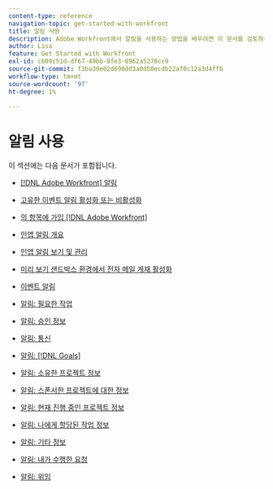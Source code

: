 ```yaml
---
content-type: reference
navigation-topic: get-started-with-workfront
title: 알림 사용
description: Adobe Workfront에서 알림을 사용하는 방법을 배우려면 이 문서를 검토하십시오.
author: Lisa
feature: Get Started with Workfront
exl-id: c609c51d-df67-49bb-8fe3-8962a5270cc9
source-git-commit: f3ba39e02d690dd3a0d50ecdb22af0c12a3d4ffb
workflow-type: tm+mt
source-wordcount: '97'
ht-degree: 1%

---
```


# 알림 사용

이 섹션에는 다음 문서가 포함됩니다.

* [[!DNL Adobe Workfront] 알림](../../workfront-basics/using-notifications/wf-notifications.md)
* [고유한 이벤트 알림 활성화 또는 비활성화](../../workfront-basics/using-notifications/activate-or-deactivate-your-own-event-notifications.md)
* [의 항목에 가입 [!DNL Adobe Workfront]](../../workfront-basics/using-notifications/subscribe-to-items-in-workfront.md)
* [인앱 알림 개요](../../workfront-basics/using-notifications/in-app-notifications-overview.md)
* [인앱 알림 보기 및 관리](../../workfront-basics/using-notifications/view-and-manage-in-app-notifications.md)
* [미리 보기 샌드박스 환경에서 전자 메일 게재 활성화](../../workfront-basics/using-notifications/enable-delivery-emails-from-preview-sandbox-environment.md)
* [이벤트 알림](../../workfront-basics/using-notifications/event-notifications.md)

   <!--
  <li data-mc-conditions="QuicksilverOrClassic.Draft mode"><a href="../../workfront-basics/using-notifications/opt-out-of-email-notifications.md" class="MCXref xref" xrefformat="{para}">Opt out of email notifications</a> </li>
  -->

* [알림: 필요한 작업](../../workfront-basics/using-notifications/notifications-action-needed.md)
* [알림: 승인 정보](../../workfront-basics/using-notifications/notifications-approval-information.md)
* [알림: 통신](../../workfront-basics/using-notifications/notifications-communication.md)
* [알림: [!DNL Goals]](../../workfront-basics/using-notifications/notifications-goals.md)
* [알림: 소유한 프로젝트 정보](../../workfront-basics/using-notifications/notifications-information-about-projects-i-own.md)
* [알림: 스폰서한 프로젝트에 대한 정보](../../workfront-basics/using-notifications/notifications-information-about-projects-i-sponsor.md)
* [알림: 현재 진행 중인 프로젝트 정보](../../workfront-basics/using-notifications/notifications-information-about-projects-im-on.md)
* [알림: 나에게 할당된 작업 정보](../../workfront-basics/using-notifications/notifications-information-about-work-assigned-to-me.md)
* [알림: 기타 정보](../../workfront-basics/using-notifications/notifications-misc-information.md)
* [알림: 내가 수행한 요청](../../workfront-basics/using-notifications/notifications-requests-i-have-made.md)
* [알림: 위임](../../workfront-basics/using-notifications/notifications-delegation.md)
